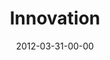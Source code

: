 ---
layout: message
category: message
series: "Game Changers"
title: "Innovation "
date: 2012-03-31-00-00
message_id: 720
audio: "http://s3.amazonaws.com/crossroads-media/media/legacy/mp3/gamechangers_04.mp3"
audio-duration: "56:14"
program: "http://s3.amazonaws.com/crossroads-media/media/legacy/documents/03_31-04-01_12Program.pdf"
description: "Brian Wells talks about how Game Changers defeat Goliath by fighting differently."
video: "https://s3.amazonaws.com/crossroadsvideomessages/gamechangers_04.mp4"
video-duration: "56:21"
video-image: "http://s3.amazonaws.com/crossroads-media/images/legacy/content/gamechangers_04_still.jpg"
flag: "N"
---